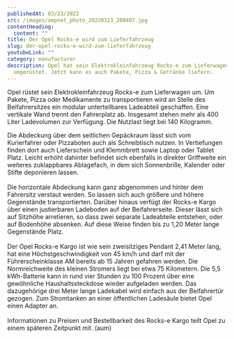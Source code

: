 ```yaml
---
publishedAt: 03/23/2022
src: /images/ampnet_photo_20220323_208407.jpg
contentHeading:
  content: ""
title: Der Opel Rocks-e wird zum Lieferfahrzeug
slug: der-opel-rocks-e-wird-zum-lieferfahrzeug
youtubeLink: ""
category: manufacturer
description: Opel hat sein Elektrokleinfahrzeug Rocks-e zum Lieferwagen
  umgerüstet. Jetzt kann es auch Pakete, Pizza & Getränke liefern.
---
```


Opel rüstet sein Elektrokleinfahrzeug Rocks-e zum Lieferwagen um. Um Pakete, Pizza oder Medikamente zu transportieren wird an Stelle des Beifahrersitzes ein modular unterteilbares Ladeabteil geschaffen. Eine vertikale Wand trennt den Fahrerplatz ab. Insgesamt stehen mehr als 400 Liter Ladevolumen zur Verfügung. Die Nutzlast liegt bei 140 Kilogramm.

Die Abdeckung über dem seitlichen Gepäckraum lässt sich vom Kurierfahrer oder Pizzaboten auch als Schreibtisch nutzen. In Vertiefungen finden dort auch Lieferschein und Klemmbrett sowie Laptop oder Tablet Platz. Leicht erhöht dahinter befindet sich ebenfalls in direkter Griffweite ein weiteres zuklappbares Ablagefach, in dem sich Sonnenbrille, Kalender oder Stifte deponieren lassen.\
\
Die horizontale Abdeckung kann ganz abgenommen und hinter dem Fahrersitz verstaut werden. So lassen sich auch größere und höhere Gegenstände transportierten. Darüber hinaus verfügt der Rocks-e Kargo über einen justierbaren Ladeboden auf der Beifahrerseite. Dieser lässt sich auf Sitzhöhe arretieren, so dass zwei separate Ladeabteile entstehen, oder auf Bodenhöhe absenken. Auf diese Weise finden bis zu 1,20 Meter lange Gegenstände Platz.\
\
Der Opel Rocks-e Kargo ist wie sein zweisitziges Pendant 2,41 Meter lang, hat eine Höchstgeschwindigkeit von 45 km/h und darf mit der Führerscheinklasse AM bereits ab 15 Jahren gefahren werden. Die Normreichweite des kleinen Stromers liegt bei etwa 75 Kilometern. Die 5,5 kWh-Batterie kann in rund vier Stunden zu 100 Prozent über eine gewöhnliche Haushaltssteckdose wieder aufgeladen werden. Das dazugehörige drei Meter lange Ladekabel wird einfach aus der Beifahrertür gezogen. Zum Stromtanken an einer öffentlichen Ladesäule bietet Opel einen Adapter an.\
\
Informationen zu Preisen und Bestellbarkeit des Rocks-e Kargo teilt Opel zu einem späteren Zeitpunkt mit. (aum)
